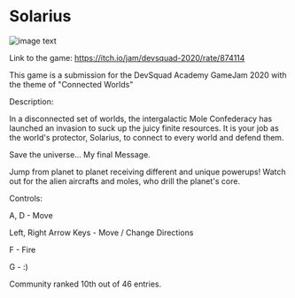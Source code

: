 # Solarius

![image text](https://img.itch.zone/aW1nLzQ5MTYxNjgucG5n/315x250%23c/Z%2BBzJv.png)

Link to the game:
https://itch.io/jam/devsquad-2020/rate/874114

This game is a submission for the DevSquad Academy GameJam 2020 with the theme of "Connected Worlds"

Description:

In a disconnected set of worlds, the intergalactic Mole Confederacy has launched an invasion to suck up the juicy finite resources. It is your job as the world's protector, Solarius, to connect to every world and defend them.

Save the universe... My final Message.



Jump from planet to planet receiving different and unique powerups! Watch out for the alien aircrafts and moles, who drill the planet's core.



Controls:

A, D - Move

Left, Right Arrow Keys - Move / Change Directions

F - Fire

G - :)

Community ranked 10th out of 46 entries.

